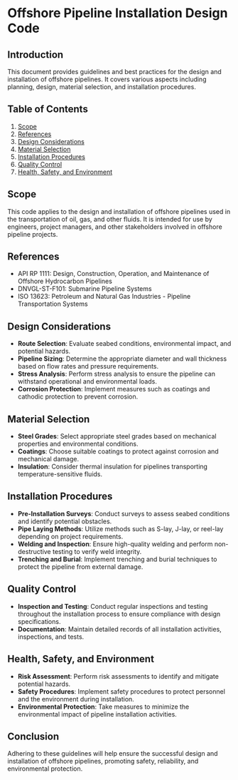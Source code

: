 # Offshore Pipeline Installation Design Code

## Introduction

This document provides guidelines and best practices for the design and installation of offshore pipelines. It covers various aspects including planning, design, material selection, and installation procedures.

## Table of Contents

1. [Scope](#scope)
2. [References](#references)
3. [Design Considerations](#design-considerations)
4. [Material Selection](#material-selection)
5. [Installation Procedures](#installation-procedures)
6. [Quality Control](#quality-control)
7. [Health, Safety, and Environment](#health-safety-and-environment)

## Scope

This code applies to the design and installation of offshore pipelines used in the transportation of oil, gas, and other fluids. It is intended for use by engineers, project managers, and other stakeholders involved in offshore pipeline projects.

## References

- API RP 1111: Design, Construction, Operation, and Maintenance of Offshore Hydrocarbon Pipelines
- DNVGL-ST-F101: Submarine Pipeline Systems
- ISO 13623: Petroleum and Natural Gas Industries - Pipeline Transportation Systems

## Design Considerations

- **Route Selection**: Evaluate seabed conditions, environmental impact, and potential hazards.
- **Pipeline Sizing**: Determine the appropriate diameter and wall thickness based on flow rates and pressure requirements.
- **Stress Analysis**: Perform stress analysis to ensure the pipeline can withstand operational and environmental loads.
- **Corrosion Protection**: Implement measures such as coatings and cathodic protection to prevent corrosion.

## Material Selection

- **Steel Grades**: Select appropriate steel grades based on mechanical properties and environmental conditions.
- **Coatings**: Choose suitable coatings to protect against corrosion and mechanical damage.
- **Insulation**: Consider thermal insulation for pipelines transporting temperature-sensitive fluids.

## Installation Procedures

- **Pre-Installation Surveys**: Conduct surveys to assess seabed conditions and identify potential obstacles.
- **Pipe Laying Methods**: Utilize methods such as S-lay, J-lay, or reel-lay depending on project requirements.
- **Welding and Inspection**: Ensure high-quality welding and perform non-destructive testing to verify weld integrity.
- **Trenching and Burial**: Implement trenching and burial techniques to protect the pipeline from external damage.

## Quality Control

- **Inspection and Testing**: Conduct regular inspections and testing throughout the installation process to ensure compliance with design specifications.
- **Documentation**: Maintain detailed records of all installation activities, inspections, and tests.

## Health, Safety, and Environment

- **Risk Assessment**: Perform risk assessments to identify and mitigate potential hazards.
- **Safety Procedures**: Implement safety procedures to protect personnel and the environment during installation.
- **Environmental Protection**: Take measures to minimize the environmental impact of pipeline installation activities.

## Conclusion

Adhering to these guidelines will help ensure the successful design and installation of offshore pipelines, promoting safety, reliability, and environmental protection.
